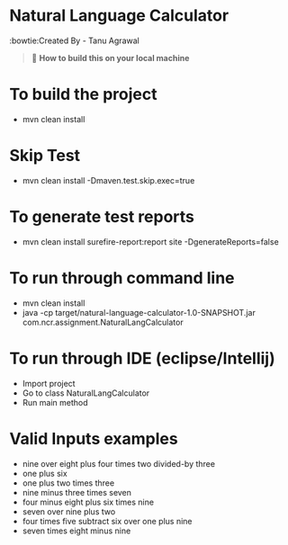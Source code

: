 # Natural Language Calculator

:bowtie:Created By - Tanu Agrawal


> :gem: **How to build this on your local machine**

# To build the project
-    mvn clean install

# Skip Test
-    mvn clean install -Dmaven.test.skip.exec=true

# To generate test reports
-  mvn clean install surefire-report:report site -DgenerateReports=false

# To run through command line
-  mvn clean install
-  java -cp target/natural-language-calculator-1.0-SNAPSHOT.jar com.ncr.assignment.NaturalLangCalculator


# To run through IDE (eclipse/Intellij)
-  Import project
-  Go to class NaturalLangCalculator
-  Run main method


# Valid Inputs examples
-  nine over eight plus four times two divided-by three
-  one plus six
-  one plus two times three
-  nine minus three times seven
-  four minus eight plus six times nine
-  seven over nine plus two
-  four times five subtract six over one plus nine
-  seven times eight minus nine
